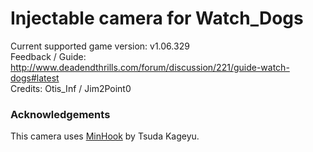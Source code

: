 Injectable camera for Watch_Dogs
============================

Current supported game version: v1.06.329  
Feedback / Guide: http://www.deadendthrills.com/forum/discussion/221/guide-watch-dogs#latest  
Credits: Otis_Inf / Jim2Point0  

### Acknowledgements
This camera uses [MinHook](https://github.com/TsudaKageyu/minhook) by Tsuda Kageyu.
